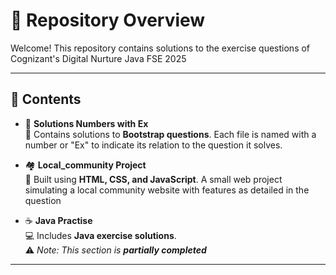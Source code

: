 # 📘 Repository Overview

Welcome! This repository contains solutions to the exercise questions of Cognizant's Digital Nurture Java FSE 2025

---

## 📌 Contents

- 🔢 **Solutions Numbers with Ex**  
  🧩 Contains solutions to **Bootstrap questions**. Each file is named with a number or "Ex" to indicate its relation to the question it solves.

- 🏘️ **Local_community Project**  
  🎨 Built using **HTML, CSS, and JavaScript**. A small web project simulating a local community website with features as detailed in the question

- ☕ **Java Practise**  
  💻 Includes **Java exercise solutions**.  
  ⚠️ _Note: This section is **partially completed**_

---
